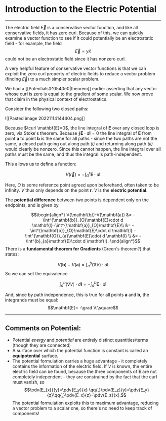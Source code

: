 # Introduction to the Electric Potential

***

The electric field $\vec{E}$ is a conservative vector function, and like all conservative fields, it has zero curl. Because of this, we can quickly examine a vector function to see if it could potentially be an electrostatic field - for example, the field $$\vec{E}=y\hat{x}$$ could not be an electrostatic field since it has nonzero curl.

A very helpful feature of conservative vector functions is that we can exploit the zero curl property of electric fields to reduce a vector problem (finding $\vec{E}$) to a much simpler scalar problem.

We had a [[Potentials#^0540e0|theorem]] earlier asserting that any vector whose curl is zero is equal to the gradient of some scalar. We now prove that claim in the physical context of electrostatics.

Consider the following two closed paths:

![[Pasted image 20221114144404.png]]

Because $\curl \mathbf{E}=0$, the line integral of $\mathbf{E}$ over any closed loop is zero, via Stoke's theorem.  Because  $\oint \mathbf{E}\cdot d \mathbf{l}=0$ the line integral of $\mathbf{E}$ from point **a** to point **b** is the same for all paths - since the two paths are not the same, a closed path going out along path *(i)* and returning along path *(ii)* would clearly be nonzero. Since this cannot happen, the line integral over all paths must be the same, and thus the integral is path-independent.

This allows us to define a function:

$$V(\vec{r}) = - \int^{r}_{O}\mathbf{E}\cdot d \mathbf{l}$$

Here, $O$ is some reference point agreed upon beforehand, often taken to be infinity. $V$ thus only depends on the point $\mathbf{r}$. $V$ is the **electric potential**. 

The **potential difference** between two points is dependent only on the endpoints, and is given by

$$\begin{align*}
	V(\mathbf{b})-V(\mathbf{a}) &= -\int^{\mathbf{b}}_{O}\mathbf{E}\cdot d \mathbf{l}+\int^{\mathbf{a}}_{O}\mathbf{E}\\
&= -\int^{\mathbf{b}}_{O}\mathbf{E}\cdot d \mathbf{l} - \int^{\mathbf{O}}_{a}\mathbf{E}\cdot d \mathbf{l} \\
&= -\int^{b}_{a}\mathbf{E}\cdot d \mathbf{l}.
\end{align*}$$
There is a **fundamental theorem for Gradients** (Green's theorem?) that states:

$$V(\mathbf{b})-V(\mathbf{a})=\int^{b}_{a}(\nabla V)\cdot d \mathbf{l}$$
So we can set the equivalence

$$\int^{b}_{a}(\nabla V)\cdot d \mathbf{l}= -\int^{b}_{a}\mathbf{E}\cdot d \mathbf{l}$$

And, since by path independence, this is true for all points **a** and **b**, the integrands must be equal:
$$\mathbf{E}= -\grad V.\square$$

***

## Comments on Potential:

- Potential *energy* and *potential* are entirely distinct quantities/terms (though they are connected)
- A surface over which the potential function is constant is called an **equipotential** surface.
- The potential formulation carries a huge advantage - it completely contains the information of the electric field. If $V$ is known, the entire electric field can be found, because the three components of $\mathbf{E}$ are not completely independent - they are constrained by the fact that the curl must vanish, so $$\pdv{E_{x}}{y}=\pdv{E_y}{x} \qq{,}\pdv{E_z}{y}=\pdv{E_y}{z}\qq{,}\pdv{E_x}{z}=\pdv{E_z}{x}.$$ The potential formulation exploits this to maximum advantage, reducing a vector problem to a scalar one, so there's no need to keep track of components!

